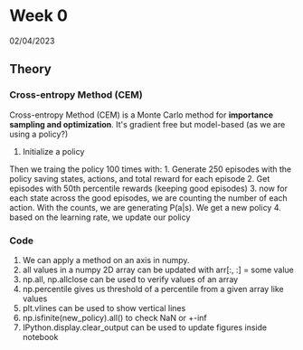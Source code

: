 # Week 0

02/04/2023
## Theory
### Cross-entropy Method (CEM)

Cross-entropy Method (CEM) is a Monte Carlo method for **importance sampling and optimization**. It's gradient free but model-based (as we are using a policy?)

1. Initialize a policy

Then we traing the policy 100 times with:
    1. Generate 250 episodes with the policy saving states, actions, and total reward for each episode
    2. Get episodes with 50th percentile rewards (keeping good episodes)
    3. now for each state across the good episodes, we are counting the number of each action. With the counts, we are generating P(a|s). We get a new policy
    4. based on the learning rate, we update our policy
    


### Code

1. We can apply a method on an axis in numpy.
2. all values in a numpy 2D array can be updated with arr[:, :] = some value
3. np.all, np.allclose can be used to verify values of an array
4. np.percentile gives us threshold of a percentile from a given array like values
5. plt.vlines can be used to show vertical lines
6. np.isfinite(new_policy).all() to check NaN or +-inf
7. IPython.display.clear_output can be used to update figures inside notebook
